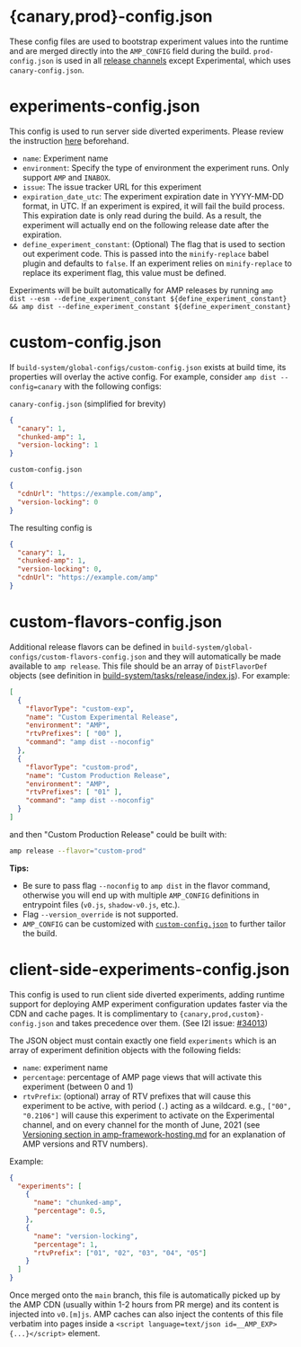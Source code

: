 # {canary,prod}-config.json

These config files are used to bootstrap experiment values into the runtime and are merged directly into the `AMP_CONFIG` field during the build. `prod-config.json` is used in all [release channels](../../docs/release-schedule.md#release-channels) except Experimental, which uses `canary-config.json`.

# experiments-config.json

This config is used to run server side diverted experiments. Please review the instruction [here](../../docs/running-server-side-experiment.md) beforehand.

-   `name`: Experiment name
-   `environment`: Specify the type of environment the experiment runs. Only support `AMP` and `INABOX`.
-   `issue`: The issue tracker URL for this experiment
-   `expiration_date_utc`: The experiment expiration date in YYYY-MM-DD format, in UTC. If an experiment is expired, it will fail the build process. This expiration date is only read during the build. As a result, the experiment will actually end on the following release date after the expiration.
-   `define_experiment_constant`: (Optional) The flag that is used to section out experiment code. This is passed into the `minify-replace` babel plugin and defaults to `false`. If an experiment relies on `minify-replace` to replace its experiment flag, this value must be defined.

Experiments will be built automatically for AMP releases by running `amp dist --esm --define_experiment_constant ${define_experiment_constant} && amp dist --define_experiment_constant ${define_experiment_constant}`

# custom-config.json

If `build-system/global-configs/custom-config.json` exists at build time, its properties will overlay the active config. For example, consider `amp dist --config=canary` with the following configs:

`canary-config.json` (simplified for brevity)

```json
{
  "canary": 1,
  "chunked-amp": 1,
  "version-locking": 1
}
```

`custom-config.json`

```json
{
  "cdnUrl": "https://example.com/amp",
  "version-locking": 0
}
```

The resulting config is

```json
{
  "canary": 1,
  "chunked-amp": 1,
  "version-locking": 0,
  "cdnUrl": "https://example.com/amp"
}
```

# custom-flavors-config.json

Additional release flavors can be defined in `build-system/global-configs/custom-flavors-config.json` and they will automatically be made available to `amp release`. This file should be an array of `DistFlavorDef` objects (see definition in [build-system/tasks/release/index.js](../tasks/release/index.js)). For example:

```json
[
  {
    "flavorType": "custom-exp",
    "name": "Custom Experimental Release",
    "environment": "AMP",
    "rtvPrefixes": [ "00" ],
    "command": "amp dist --noconfig"
  },
  {
    "flavorType": "custom-prod",
    "name": "Custom Production Release",
    "environment": "AMP",
    "rtvPrefixes": [ "01" ],
    "command": "amp dist --noconfig"
  }
]
```

and then "Custom Production Release" could be built with:

```sh
amp release --flavor="custom-prod"
```

**Tips:**

-   Be sure to pass flag `--noconfig` to `amp dist` in the flavor command, otherwise you will end up with multiple `AMP_CONFIG` definitions in entrypoint files (`v0.js`, `shadow-v0.js`, etc.).
-   Flag `--version_override` is not supported.
-   `AMP_CONFIG` can be customized with [`custom-config.json`](#custom-configjson) to further tailor the build.

# client-side-experiments-config.json

This config is used to run client side diverted experiments, adding runtime support for deploying AMP experiment configuration updates faster via the CDN and cache pages. It is complimentary to `{canary,prod,custom}-config.json` and takes precedence over them. (See I2I issue: [#34013](https://github.com/ampproject/amphtml/issues/34013))

The JSON object must contain exactly one field `experiments` which is an array of experiment definition objects with the following fields:

-   `name`: experiment name
-   `percentage`: percentage of AMP page views that will activate this experiment (between 0 and 1)
-   `rtvPrefix`: (optional) array of RTV prefixes that will cause this experiment to be active, with period (`.`) acting as a wildcard. e.g., `["00", "0.2106"]` will cause this experiment to activate on the Experimental channel, and on every channel for the month of June, 2021 (see [Versioning section in amp-framework-hosting.md](../../docs/spec/amp-framework-hosting.md#versioning) for an explanation of AMP versions and RTV numbers).

Example:

```json
{
  "experiments": [
    {
      "name": "chunked-amp",
      "percentage": 0.5,
    },
    {
      "name": "version-locking",
      "percentage": 1,
      "rtvPrefix": ["01", "02", "03", "04", "05"]
    }
  ]
}
```

Once merged onto the `main` branch, this file is automatically picked up by the AMP CDN (usually within 1-2 hours from PR merge) and its content is injected into `v0.[m]js`. AMP caches can also inject the contents of this file verbatim into pages inside a `<script language=text/json id=__AMP_EXP>{...}</script>` element.
